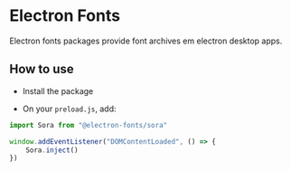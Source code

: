 # Electron Fonts

Electron fonts packages provide font archives em electron desktop apps.

## How to use

* Install the package

* On your `preload.js`, add:

```ts
import Sora from "@electron-fonts/sora"

window.addEventListener("DOMContentLoaded", () => {
    Sora.inject()
})
```